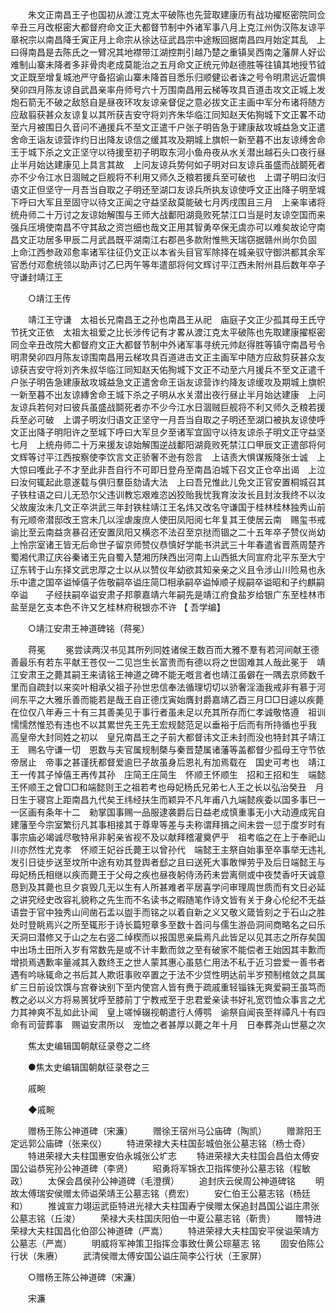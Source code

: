<!-- { "loadSidebar": true } -->
　　朱文正南昌王子也国初从渡江克太平破陈也先营取建康历有战功擢枢密院同佥辛丑三月改枢密大都督府命文正大都督节制中外诸军事八月上克江州伪汉陈友谅平章祝宗以南昌降壬寅正月上命宗从徐达征武昌宗中途叛回据南昌四月始定其乱　上曰得南昌是去陈氏之一臂况其地襟带江湖控荆引越乃楚之重镇吴西南之藩屏人好讼难制山寨未降者多非骨肉老成莫能治之五月命文正统元帅赵德胜等往镇其地授节钺文正既至增复城池严守备招谕山寨未降首目悉乐归顺健讼者诛之号令明肃远近震惧癸卯四月陈友谅自武昌亲率舟师号六十万围南昌用云梯等攻具百道击攻文正城上发炮石箭无不破之敌怒自是昼夜环攻友谅亲督促之意必拔文正主画中军分布诸将随方应敌翦获甚众友谅复以其所获吉安守将刘齐朱华临江同知赵天佑狥城下文正畧不动至六月被围日久音问不通援兵不至文正遣千户张子明告急于建康敌攻城益急文正遣舍命王诣友谅营诈约日出降友谅信之缓其攻及期城上旗帜一新至暮不出友谅缚舍命王于城下杀之文正坚守以待援至初子明取东河小鱼舟夜从水关潜出越石头口夜行昼止半月始达建康见上具言其故　上问友谅兵势何如子明对曰友谅兵虽盛而战鬬死者亦不少令江水日涸贼之巨舰将不利用又师久乏粮若援兵至可破也　上谓子明曰汝归语文正但坚守一月吾当自取之子明还至湖口友谅兵所执友谅使呼文正出降子明至城下呼曰大军且至固守以待文正闻之守益坚敌莫能破七月丙戌围且三月　上亲率诸将统舟师二十万讨之友谅始解围与王师大战鄱阳湖竟败死禁江口当是时友谅空国而来强兵压境使南昌不守其敌之资岂细也哉文正用其智勇卒保无虞亦可以难矣故论守南昌文正功居多甲辰二月武昌既平湖南江右郡邑多款附惟熊天瑞窃据赣州尚尔负固　上命江西参政邓愈率诸军往征仍文正以本省头目官军除择在城亲驭守御洪都其余军官悉付邓愈统领以助声讨乙巳丙午等年遣部将何文辉讨平江西未附州县后数年卒子守谦封靖江王 

　　○靖江王传 

　　靖江王守谦　太祖长兄南昌王之孙也南昌王从祀　庙庭子文正少孤其母王氏守节抚文正依　太祖太祖爱之比长涉传记有才畧从渡江克太平破陈也先取建康擢枢密同佥辛丑改院大都督府文正大都督节制中外诸军事寻统元帅赵得胜等镇守南昌号令明肃癸卯四月陈友谅围南昌用云梯攻具百道进击文正主画军中随方应敌剪获甚众友谅获吉安守将刘齐朱叔华临江同知赵天佑狥城下文正不动至六月援兵不至文正遣千户张子明告急建康敌攻城益急文正遣舍命王诣友谅营诈约降友谅缓攻及期城上旗帜一新至暮不出友谅縳舍命王城下杀之子明从水关潜出夜行昼止半月始达建康　上问友谅兵若何对曰彼兵虽盛战鬬死者亦不少今江水日涸贼巨舰将不利又师久乏粮若援兵至必可破　上谓子明汝归语文正坚守一月吾当自取之子明还至湖口被执友谅使呼文正出降子明阳许之至城下呼曰大军旦夕至诸军宜固守以待友谅杀子明文正守益坚七月　上统舟师二十万来援友谅始解围逆战鄱阳湖竟败死禁江口甲辰文正遣部将何文辉等讨平江西按察使李饮言文正骄奢不逊有怨言　上诘责大惧谋叛降张士诚　上大惊曰嚄此子不才至此非吾自行不可即日登舟至南昌泊城下召文正仓卒出谒　上泣曰汝何辄起此意遂载与俱归羣臣劾请大法　上曰吾兄惟此儿免文正官安置桐城召其子铁柱语之曰儿无恐尔父违训教忘艰难恣凶狡贻我忧我育汝汝长且封汝我终不以汝父故废汝未几文正卒洪武三年封铁柱靖江王名炜又改名守谦国于桂林桂林独秀山前有元顺帝潜邸改王宫未几以淫虐废庶人使田凤阳阅七年复其王使居云南　赐玺书戒谕比至云南益贪暴召还安置凤阳又横恣不法召至京挞而锢之二十五年卒子赞仪尚幼　上怜宗室诸王皆无后命世子留京师赞仪恭慎好学能书洪武三十年春遣省晋燕周楚齐蜀湘代肃辽庆谷秦诸王先自蜀入楚湘历陕西出河南上山西抵大同宣府北平东至大宁辽东转于山东择文武忠厚之士以从以赞仪年幼欲其知亲亲之义且令涉山川险易也永乐中遣之国卒谥悼僖子佐敬嗣卒谥庄简□相承嗣卒谥悼顺子规嗣卒谥昭和子约麒嗣卒谥　　子经扶嗣卒谥安肃子邦薴嘉靖六年嗣先是靖江府食盐岁给银广东至桂林市盐至是乞支本色不许又乞桂林府税银亦不许 
【 吾学编】 

　　○靖江安肃王神道碑铭（蒋冕） 

　　蒋冕 
　　冕尝读两汉书见其所列同姓诸侯王数百而大雅不羣有若河间献王德善最乐有若东平献王苍仅一二见岂生长富贵而有德以将之世固难其人哉此冕于　靖江安肃王之薨其嗣王来请铭王神道之碑不能无嘅言者也靖江虽僻在一隅去京师数千里而自疏封以来奕叶相承父祖子孙世忠信奉法循理切切以骄奢淫湎我戒非有慕于河间东平之大雅乐善而能若是哉王自正德戊寅始膺封爵嘉靖乙酉三月□□日遽以疾薨在位仅八年寿三十有三其善美见于事行者虽未足以充其所存而仁孝诚敬恪遵　祖训懦懦然惟恐有违也不以其累世先王先王宏规懿范足以垂裕于后而有所持循也乎我　高皇帝大封同姓之初以　皇兄南昌王之子前大都督讳文正未封而没也特封其子靖江王　赐名守谦一切　恩数与夫官属规制槩与秦晋楚属诸藩等盖都督少孤母王守节依帝居止　帝事之甚谨抚都督爱逾巳子故虽身后恩礼有加焉载在　国史可考也　靖江王一传其子悼僖王再传其孙　庄简王庄简生　怀顺王怀顺生　招和王招和生　端懿王怀顺王之曾□□和端懿则王之祖若考也母妃杨氏兄弟七人王之长以弘治癸丑　月　日生于寝宫上距南昌九代矣王纬经扶生而颖异不凡年甫八九端懿疾委以国多事巳一一区画有条年十二　勑掌国事赐一品服逮袭爵后日益老成慎重事无小大动遵成宪自建藩至今宗室繁衍凡其事相接其于尊卑等差与夫称谓拜揖之间未尝一愆于度岁时有事宗庙必竭诚尽敬特帛非躬亲省视不及以献拜稽灌奠俨乎　祖考临之在上于奉祀山川亦然性尤克孝　怀顺王妃谷氏薨王以曾孙代　端懿王主祭自始事至卒事举无违礼发引日徒步送至坟所中途有劝其登舆者郄之且曰送死大事敢惮劳乎及后日端懿王与母妃杨氏相继以疾而薨王于父母之疾也昼夜躬侍汤药未尝离侧或中夜焚香吁天诚意恳到及其薨也旦夕哀毁几无以生有人所甚难者平居喜学问审理周世质而有文日必延之讲究经史改容礼貌称之先生而不名读书之暇随笔作诗文皆有关于身心伦纪不无益语尝于官中独秀山间凿石盂以盥手而铭之以着自新之义又敬义箴皆刻之于石山之胜处时登眺焉兴之所至辄形于诗长篇短章多至数十首问与儒生游嵒洞间商略名之曰乐天洞曰潜修又于山之左右竖二绰楔而以报国思亲扁焉凡此皆足以见其志之所存矣国中出场土田所入岁有常数先是或不计丰歉而敛之至有破家不能偿者王始因其丰歉而增损焉遇歉率量减其入数终王之世人蒙其惠心虽慈仁用法不私于近习尝爱一善书者遇有吟咏辄命之书后其人欺诳事败卒置之于法不少贷性明达前半岁预制棺敛之具属纩三日前设饮馔与宫眷诀别下至内使宫人皆有赉于疏戚重轻锱铢无爽爱嗣王虽笃而教之必以义方将易篑犹呼至膝前丁宁教戒至于忠君爱亲读书好礼宽罚恤众事言之尤力其神爽不乱如此讣闻　皇上嗟悼辍视朝遣行人傅鹗　谕祭自闻丧至祥禫凡十有四　命有司营葬事　赐谥安肃所以　宠恤之者甚厚以薨之年十月　日奉葬尧山世墓之次 

　　焦太史编辑国朝献征录卷之二终 

　　●焦太史编辑国朝献征录卷之三 

　　戚畹 

　　◆戚畹 

　　赠杨王陈公神道碑（宋濂） 
　　赠徐王宿州马公庙碑（陶凯） 
　　赠滁阳王定远郭公庙碑（张来仪） 
　　特进荣禄大夫柱国彭城伯张公墓志铭（杨士奇） 
　　特进荣禄大夫柱国惠安伯永城张公圹志 
　　特进荣禄大夫柱国会昌伯太傅安国公谥恭宪孙公神道碑（李贤） 
　　昭勇将军锦衣卫指挥使孙公墓志铭（程敏政） 
　　太保会昌侯孙公神道碑（毛澄撰） 
　　追封庆云侯周公神道碑铭 
　　明故太傅瑞安侯赠太师谥荣靖王公墓志铭（费宏） 
　　安仁伯王公墓志铭（杨廷和） 
　　推诚宣力翊运武臣特进光禄大夫柱国寿宁侯赠太保追封昌国公谥庄肃张公墓志铭（丘浚） 
　　荣禄大夫柱国庆阳伯一中夏公墓志铭（靳贵） 
　　赠特进荣禄大夫柱国昌化伯邵公神道碑（严嵩） 
　　特进荣禄大夫柱国安平侯谥荣靖方公墓志（严嵩） 
　　明威将军神策卫指挥佥事致仕黄公琮墓志 铭 
　　固安伯陈公行状（朱赓） 
　　武清侯赠太傅安国公谥庄简李公行状（王家屏） 

　　○赠杨王陈公神道碑（宋濂） 

　　宋濂 
